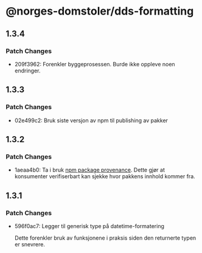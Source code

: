 # @norges-domstoler/dds-formatting

## 1.3.4

### Patch Changes

- 209f3962: Forenkler byggeprosessen. Burde ikke oppleve noen endringer.

## 1.3.3

### Patch Changes

- 02e499c2: Bruk siste versjon av npm til publishing av pakker

## 1.3.2

### Patch Changes

- 1aeaa4b0: Ta i bruk [npm package provenance](https://github.blog/2023-04-19-introducing-npm-package-provenance/).
  Dette gjør at konsumenter verifiserbart kan sjekke hvor pakkens innhold kommer fra.

## 1.3.1

### Patch Changes

- 596f0ac7: Legger til generisk type på datetime-formatering

  Dette forenkler bruk av funksjonene i praksis siden den returnerte typen er snevrere.
